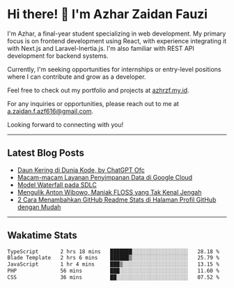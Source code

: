 # Hi there! 👋 I'm Azhar Zaidan Fauzi

I'm Azhar, a final-year student specializing in web development. My primary focus is on frontend development using React, with experience integrating it with Next.js and Laravel-Inertia.js. I'm also familiar with REST API development for backend systems.

Currently, I'm seeking opportunities for internships or entry-level positions where I can contribute and grow as a developer.

Feel free to check out my portfolio and projects at [azhrzf.my.id](https://azhrzf.my.id/).

For any inquiries or opportunities, please reach out to me at [a.zaidan.f.azf616@gmail.com](mailto:a.zaidan.f.azf616@gmail.com).

Looking forward to connecting with you!

---
## Latest Blog Posts
<!-- BLOG-POST-LIST:START -->
- [Daun Kering di Dunia Kode, by ChatGPT Ofc](https://ziakode.com/nasibmu-programmer/)
- [Macam-macam Layanan Penyimpanan Data di Google Cloud](https://ziakode.com/layanan-penyimpanan-data-di-google-cloud/)
- [Model Waterfall pada SDLC](https://ziakode.com/model-waterfall-sdlc/)
- [Mengulik Anton Wibowo, Maniak FLOSS yang Tak Kenal Jengah](https://ziakode.com/anton-wibowo/)
- [2 Cara Menambahkan GitHub Readme Stats di Halaman Profil GitHub dengan Mudah](https://ziakode.com/menambahkan-github-readme-stats/)
<!-- BLOG-POST-LIST:END -->
---
## Wakatime Stats
<!--START_SECTION:waka-->

```txt
TypeScript       2 hrs 18 mins   ███████░░░░░░░░░░░░░░░░░░   28.18 %
Blade Template   2 hrs 6 mins    ██████▒░░░░░░░░░░░░░░░░░░   25.79 %
JavaScript       1 hr 4 mins     ███▒░░░░░░░░░░░░░░░░░░░░░   13.15 %
PHP              56 mins         ███░░░░░░░░░░░░░░░░░░░░░░   11.60 %
CSS              36 mins         ██░░░░░░░░░░░░░░░░░░░░░░░   07.52 %
```

<!--END_SECTION:waka-->

